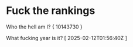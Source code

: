 # Fuck the rankings

Who the hell am I?
{ 10143730 }

What fucking year is it?
[ 2025-02-12T01:56:40Z ]
